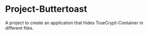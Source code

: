 # Project-Buttertoast
A project to create an application that hides TrueCrypt-Container in different files.
